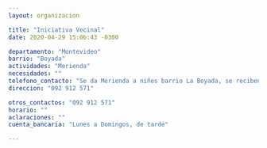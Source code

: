 ```yaml
---
layout: organizacion

title: "Iniciativa Vecinal"
date: 2020-04-29 15:06:43 -0300

departamento: "Montevideo"
barrio: "Boyada"
actividades: "Merienda"
necesidades: ""
telefono_contacto: "Se da Merienda a niñes barrio La Boyada, se reciben toda clase de donaciones"
direccion: "092 912 571"

otros_contactos: "092 912 571"
horario: ""
aclaraciones: ""
cuenta_bancaria: "Lunes a Domingos, de tarde"

---
```

